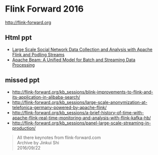 #    Flink Forward 2016

http://flink-forward.org

##    Html ppt

*    [Large Scale Social Network Data Collection and Analysis with Apache Flink and Podling Streams](http://sblackmon-apache-org.herokuapp.com/flinkforward2016.html)
*    [Apache Beam: A Unified Model for Batch and Streaming Data Processing](https://docs.google.com/presentation/d/1sZOxDEjbdIzmaJDizy8WDTamSPSGpWwYaA0CszdxQu8/present#slide=id.p)

##    missed ppt

*    http://flink-forward.org/kb_sessions/blink-improvements-to-flink-and-its-application-in-alibaba-search/
*    http://flink-forward.org/kb_sessions/large-scale-anonymization-at-telefonica-germany-powered-by-apache-flink/
*    http://flink-forward.org/kb_sessions/a-brief-history-of-time-with-apache-flink-real-time-monitoring-and-analysis-with-flink-kafka-hb/
*    http://flink-forward.org/kb_sessions/panel-large-scale-streaming-in-production/


> All there keynotes from flink-forward.com    
> Archive by Jinkui Shi     
> 2016/09/22




